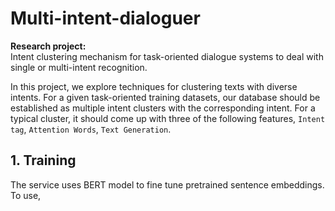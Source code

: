 # Multi-intent-dialoguer

**Research project:** <br>
Intent clustering mechanism for task-oriented dialogue systems to deal with single or multi-intent recognition.

In this project, we explore techniques for clustering texts with diverse intents. For a given task-oriented training datasets,
our database should be established as multiple intent clusters
with the corresponding intent. For a typical cluster, it should come up with three of the following features, `Intent tag`, `Attention Words`, `Text Generation`. 

## 1. Training
The service uses BERT model to fine tune pretrained sentence embeddings. To use, 
